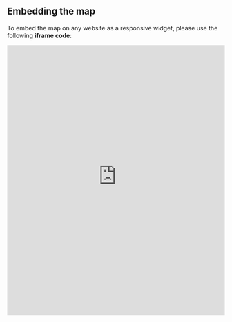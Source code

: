 ## Embedding the map

To embed the map on any website as a responsive widget, please use the following **iframe code**:

<iframe title="Euranet Map" aria-label="Map" id="euranet-map-sexual-education" src="https://map-sexual-education.vercel.app" scrolling="no" frameborder="0"style="width: 0; min-width: 100% !important; border: none;" height="624"></iframe><script type="text/javascript">window.addEventListener("message",e=>{if("https://map-sexual-education.vercel.app"!==e.origin)return;let t=e.data;if(t.height){document.getElementById("euranet-map-sexual-education").height=t.height+"px"}},!1)</script>